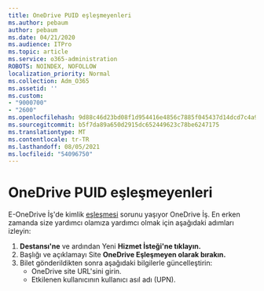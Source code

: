 ```yaml
---
title: OneDrive PUID eşleşmeyenleri
ms.author: pebaum
author: pebaum
ms.date: 04/21/2020
ms.audience: ITPro
ms.topic: article
ms.service: o365-administration
ROBOTS: NOINDEX, NOFOLLOW
localization_priority: Normal
ms.collection: Adm_O365
ms.assetid: ''
ms.custom:
- "9000700"
- "2600"
ms.openlocfilehash: 9d88c46d23bd08f1d954416e4856c7885f045437d14dcd7c4a9c25f0b1288b8f
ms.sourcegitcommit: b5f7da89a650d2915dc652449623c78be6247175
ms.translationtype: MT
ms.contentlocale: tr-TR
ms.lasthandoff: 08/05/2021
ms.locfileid: "54096750"
---
```

# <a name="onedrive-puid-mismatch"></a>OneDrive PUID eşleşmeyenleri

E-OneDrive İş'de kimlik [eşleşmesi](https://docs.microsoft.com/sharepoint/troubleshoot/administration/access-denied-or-need-permission-error-sharepoint-online-or-onedrive-for-business#when-accessing-a-onedrive-site) sorunu yaşıyor OneDrive İş. En erken zamanda size yardımcı olamıza yardımcı olmak için aşağıdaki adımları izleyin:

1. **Destansı'ne** ve ardından Yeni **Hizmet İsteği'ne tıklayın.**
2. Başlığı ve açıklamayı Site **OneDrive Eşleşmeyen olarak bırakın.**
3. Bilet gönderildikten sonra aşağıdaki bilgilerle güncelleştirin:
    - OneDrive site URL'sini girin.
    - Etkilenen kullanıcının kullanıcı asıl adı (UPN).
